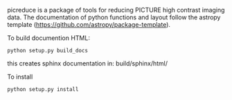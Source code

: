 picreduce is a package of tools for reducing PICTURE high contrast imaging data. The documentation of python functions and layout follow the astropy template (https://github.com/astropy/package-template).


To build documention HTML:

    python setup.py build_docs

this creates sphinx documentation in: build/sphinx/html/

To install

    python setup.py install


